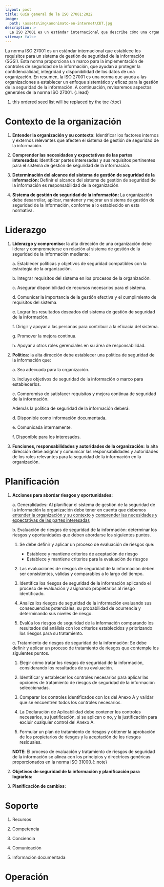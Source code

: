 ```yaml
---
layout: post
title: Guía general de la ISO 27001:2022
image: 
  path: \assets\img\anonimato-en-internet\CBT.jpg
description: >
  La ISO 27001 es un estándar internacional que describe cómo una organización puede implementar un sistema de gestión de seguridad de la información eficaz y sistemático, para proteger los datos confidenciales y mantener su integridad y disponibilidad.
sitemap: false
---
```

<!-- [orgycont]: #orgycont
[comnepi]: #comnepi -->

La norma ISO 27001 es un estándar internacional que establece los requisitos para un sistema de gestión de seguridad de la información (SGSI). Esta norma proporciona un marco para la implementación de controles de seguridad de la información, que ayudan a proteger la confidencialidad, integridad y disponibilidad de los datos de una organización. En resumen, la ISO 27001 es una norma que ayuda a las organizaciones a establecer un enfoque sistemático y eficaz para la gestión de la seguridad de la información. A continuación, revisaremos aspectos generales de la norma ISO 27001.
{:.lead}

1. this ordered seed list will be replaced by the toc
{:toc}
# Contexto de la organización

1. **Entender la organización y su contexto:**  Identificar los factores internos y externos relevantes que afecten el sistema de gestión de seguridad de la información.

2. **Comprender las necesidades y expectativas de las partes interesadas:** Identificar partes interesadas y sus requisitos pertinentes para el sistema de gestión de seguridad de la información.

3. **Determinación del alcance del sistema de gestión de seguridad de la información:** Definir el alcance del sistema de gestión de seguridad de la información es responsabilidad de la organización.

4. **Sistema de gestión de seguridad de la información:** La organización debe desarrollar, aplicar, mantener y mejorar un sistema de gestión de seguridad de la información, conforme a lo establecido en esta normativa.

#  Liderazgo

1. **Liderazgo y compromiso:**  la alta dirección de una organización debe liderar y comprometerse en relación al sistema de gestión de la seguridad de la información mediante:

    a. Establecer políticas y objetivos de seguridad compatibles con la estrategia de la organización.

    b. Integrar requisitos del sistema en los procesos de la organización.

    c. Asegurar disponibilidad de recursos necesarios para el sistema.

    d. Comunicar la importancia de la gestión efectiva y el cumplimiento de requisitos del sistema.

    e. Lograr los resultados deseados del sistema de gestión de seguridad de la información.

    f. Dirigir y apoyar a las personas para contribuir a la eficacia del sistema.

    g. Promover la mejora continua.

    h. Apoyar a otros roles gerenciales en su área de responsabilidad.

2. **Política:** la alta dirección debe establecer una política de seguridad de la información que:

    a. Sea adecuada para la organización.

    b. Incluye objetivos de seguridad de la información o marco para establecerlos.

    c. Compromiso de satisfacer requisitos y mejora continua de seguridad de la información.

    Además la política de seguridad de la información deberá:

    d. Disponible como información documentada.

    e. Comunicada internamente.

    f. Disponible para los interesados.

3. **Funciones, responsabilidades y autoridades de la organización:** la alta dirección debe asignar y comunicar las responsabilidades y autoridades de los roles relevantes para la seguridad de la información en la organización.


#  Planificación

1. **Acciones para abordar riesgos y oportunidades:**

    a. Generalidades: Al planificar el sistema de gestión de la seguridad de la información la organización debe tener en cuenta que debemos [entender la organización y su contexto](#contexto_de_la_organización) y [comprender las necesidades y expectativas de las partes interesadas](#contexto_de_la_organización)

    b. Evaluación de riesgos de seguridad de la información: determinar los riesgos y oportunidades que deben abordarse los siguientes puntos.
    
      1. Se debe definir y aplicar un proceso de evaluación de riesgos que:
      
          - Establece y mantiene criterios de aceptación de riesgo
          - Establece y mantiene criterios para la evaluación de riesgos
      
      2. Las evaluaciones de riesgos de seguridad de la información deben ser consistentes, válidas y comparables a lo largo del tiempo.
      
      3. Identifica los riesgos de seguridad de la información aplicando el proceso de evaluación y asignando propietarios al riesgo identificado.
      
      4. Analiza los riesgos de seguridad de la información evaluando sus consecuencias potenciales, su probabilidad de ocurrencia y determinando sus niveles de riesgo.

      5. Evalúa los riesgos de seguridad de la información comparando los resultados del análisis con los criterios establecidos y priorizando los riesgos para su tratamiento.

    c. Tratamiento de riesgos de seguridad de la información: Se debe definir y aplicar un proceso de tratamiento de riesgos que contemple los siguientes puntos.

      1. Elegir cómo tratar los riesgos de seguridad de la información, considerando los resultados de su evaluación.

      2. Identificar y establecer los controles necesarios para aplicar las opciones de tratamiento de riesgos de seguridad de la información seleccionadas.

      3. Comparar los controles identificados con los del Anexo A y validar que se encuentren todos los controles necesarios.

      4. La Declaración de Aplicabilidad debe contener los controles necesarios, su justificación, si se aplican o no, y la justificación para excluir cualquier control del Anexo A.

      5.  Formular un plan de tratamiento de riesgos y obtener la aprobación de los propietarios de riesgos y la aceptación de los riesgos residuales.

      **NOTE**: El proceso de evaluación y tratamiento de riesgos de seguridad de la información se alinea con los principios y directrices genéricas proporcionados en la norma ISO 31000.{:.note}

      

2. **Objetivos de seguridad de la información y planificación para lograrlos:**

3. **Planificación de cambios:**

#  Soporte

1. Recursos

2. Competencia

3. Conciencia

4. Comunicación

5. Información documentada

# Operación


<!-- 
# Peer to Peer (P2P)

Son una forma de comunicación y compartición de información descentralizada entre individuos, lo que significa que no se necesita un servidor central para su funcionamiento. En lugar de ello, los nodos individuales (o pares) se conectan directamente entre sí, permitiendo que cada cliente funcione como usuario y servidor al mismo tiempo. Esto permite un intercambio de información más eficiente y descentralizado, ya que cada usuario puede contribuir a la red compartiendo sus propios archivos y recursos. Sin embargo, también es importante tener en cuenta que las redes P2P también pueden ser utilizadas para compartir contenido con derechos de autor sin permiso, lo que puede ser ilegal en algunos casos.

![image](https://wh04m1r00t.github.io/assets/img/anonimato-en-internet/Ambos.png "Estructuras") 

Se pueden utilizar pseudónimos para las conexiones entre nodos, lo que puede proporcionar cierto grado de anonimato en la red. Cada nodo de la red tiene una dirección, y el uso de pseudónimos permite que los usuarios se comuniquen sin revelar su verdadera identidad. De esta manera, no se tiene certeza de quién está solicitando la información en la red P2P, lo que proporciona un cierto grado de anonimato. Sin embargo, es importante tener en cuenta que el anonimato no es absoluto y que las acciones de los usuarios en la red P2P pueden ser rastreadas y sancionadas si se utilizan para fines ilegales o dañinos.

Algunos ejemplos de estos tipos de red son:

1. BitTorrent: Red P2P para compartir archivos grandes, como películas y música, a través de múltiples fuentes.

2. eMule: Red P2P para compartir archivos de diferentes tipos y tamaños a través del protocolo eDonkey.

3. Gnutella: Red P2P para compartir archivos de diferentes tipos y tamaños a través del protocolo Gnutella.

4. LimeWire: Software P2P para compartir archivos de diferentes tipos y tamaños a través de la red Gnutella.

5. Ares: Software P2P para compartir archivos de diferentes tipos y tamaños, incluyendo música, videos, imágenes y software.


**NOTE**: En las redes P2P puede haber malware, por lo que es importante tener precaución al descargar archivos y utilizar software de seguridad actualizado para evitar infecciones en el sistema.
{:.message} -->



<!-- El anonimato en internet es la capacidad de navegar en línea sin revelar tu identidad o información personal. Es importante tener en cuenta que, aunque es posible mantenerse en gran medida anónimo en línea, es casi imposible hacerlo completamente. Algunas formas de proteger tu privacidad incluyen ser cuidadoso con la información personal que compartes en línea y configurar la privacidad en tus cuentas de redes sociales.
{:.lead} -->

<!-- When making changes to `_config.yml`, it is necessary to restart the Jekyll process for changes to take effect.
{:.note} -->
<!-- 
0. this unordered seed list will be replaced by toc as unordered list
{:toc}

Para comenzar explicaremos de forma general algunos conceptos básicos sobre redes e internet.

# Peer to Peer (P2P)

Es un tipo de red de comunicación que permite compartir información de forma descentralizada entre individuos, lo que significa que no necesitamos un servidor central, de esta forma los clientes quedan conectados directamente entre si por los diferentes nodos. Peer to peer permite a cada cliente funcionar como usuario y como servidor.

![image](https://wh04m1r00t.github.io/assets/img/anonimato-en-internet/Ambos.png "Estructuras") 

Para conectarse a esta red se utilizara algún software que realice el enlace entre los nodos de la red P2P.

Algunos ejemplos de estos tipos de red son BitTorrent, Skype, Bitcoin, incluso Spotify en sus inicios utilizaban este tipo de red por la poca inversion que se necesitaba considerando que no se realiza la compra de un servidor.

Si bien puede ser complejo imaginar la posibilidad de anonimato usando red P2P, es cierto que para cada nodo de la red que tiene una "dirección" se pueden utilizar pseudónimos para estas conexiones. Por lo que la idea de anonimato en P2P reside en que no se tiene certeza de quien en especifico requiere la información. Puede ser un nodo entre la comunicación con algún otro usuario o para si mismo, siempre considerando que el usuario funciona como emisor y receptor de datos.

**NOTE**: Es importante mencionar que cada usuario deberá voluntariamente evitar la entrada de malware a la red P2P, en consecuencia podría provocar la existencia de archivos infectados.
{:.message}

# Virtual Private Network (VPN)

Una [Virtual Private Network](2022-10-23-virtual-private-network.md){:.heading.flip-title} es una red que se utiliza como intermediario entre el usuario y el internet.

Al conectarnos a una VPN tendremos un túnel cifrado y directo con las peticiones que realicemos en internet las cuales serán a traves de la dirección IP del servidor VPN, entregando una capa extra de protección a los usuarios.

![image](https://wh04m1r00t.github.io/assets/img/vpn/VPN.png "VirtualPrivateNetwork") Arquitectura general de VPN
{:.figure}

De manera general se debe entender que al tener una VPN que cifre nuestro trafico tanto la compañía de internet que tengamos, como las redes wifi no podrán ver lo que estamos haciendo en internet. Pero si tendrá esta información la empresa que gestione la VPN.

Entre otras utilidades que tiene usar una conexión VPN es que enruta todos los servicios que tenga el usuario hacia internet, a diferencia de los [proxy](2022-10-23-proxy.md){:.heading.flip-title} que son utilizados unicamente en navegadores web. Incluyendo la evasion del geobloqueo para evitar la censura y poder acceder a contenido bloqueado o limitado en la region que nos encontremos.

Si quieres conocer a detalle como funciona una VPN reciba el siguiente post:
[Virtual Private Network](2022-10-23-virtual-private-network.md)

**NOTE**: Con respecto a las VPN gratuitas estas pueden generar un gran riesgo dado que los proveedores de estos servicios requieren de una gran inversion, por lo que deberán generar ganancias de alguna otra forma. En general pueden vender tu información, lo que provocara que tu conexión debe de ser anónima.
{:.message}

# Proxy

Un proxy funciona como un intermediario que filtra toda la informacion entre el usuario y un servidor web de destino, por lo que el servidor [Proxy](2022-10-23-proxy.md){:.heading.flip-title} es el que recibira las peticiones HTTP y es el encargado de establecer la conexion con el servidor web, de esta forma el servidor recibira la peticion del proxy.

Si el servidor proxy se encuentra en EEUU, el servidor web recibira la peticion desde esa localizacion y no desde el lugar que nos encontremos.

![image](https://wh04m1r00t.github.io/assets/img/proxy/Proxy.png "Proxy") Arquitectura general de Proxy
{:.figure}

## Tipos de Proxy

* Proxy Anónimo, utilizado para enmascarar la dirección IP, algunos casos es encriptada.
* Proxy de Alto Nivel de Anonimato, es presentado como un usuario comun, no como un servidor proxy.
* Proxy Transparente, No realiza enmascaramiento de IP, unicamente es representado como un nodo de paso.
* Proxy Inverso, el obejtivo es evitar que otros usuarios accedan a tu computador.

**NOTE**: Existen muchos Servidores proxy publicos en internet, pero siempre se debe tener en cuenta que deben ser servicios confiables y con una rapida conexion.
{:.message}


# Red TOR

Tor es una red de anonimato en línea que te permite navegar de forma anónima y privada. Funciona enrutando tu tráfico a través de varios nodos en la red, lo que hace difícil determinar tu ubicación o identidad. Cuando usas Tor, tu tráfico se encripta y se envía a través de varios nodos de la red antes de llegar a su destino final. Cada nodo desencripta solo una capa de encriptación, lo que hace que sea difícil rastrear el tráfico de vuelta a su origen.

![image](https://wh04m1r00t.github.io/assets/img/Tor/Tor.png "ToR") Arquitectura general de ToR
{:.figure}
 -->
